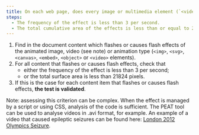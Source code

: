 ```yaml
---
title: On each web page, does every image or multimedia element (`<video>` tag, `<img>` tag, `<svg>` tag, `<canvas>` tag, `<embed>` tag or `<object>` tag) that causes a sudden change in brightness or flashing meet one of these conditions?
steps:
  - The frequency of the effect is less than 3 per second.
  - The total cumulative area of the effects is less than or equal to 21824 pixels.
---
```


1. Find in the document content which flashes or causes flash effects of the animated image, video (see note) or animation type (`<img>`, `<svg>`, `<canvas>`, `<embed>`, `<object>` or `<video>` elements).
2. For all content that flashes or causes flash effects, check that
   - either the frequency of the effect is less than 3 per second;
   - or the total surface area is less than 21824 pixels.
3. If this is the case for each content item that flashes or causes flash effects, **the test is validated**.

Note: assessing this criterion can be complex. When the effect is managed by a script or using CSS, analysis of the code is sufficient. The PEAT tool can be used to analyse videos in .avi format, for example. An example of a video that caused epileptic seizures can be found here: [London 2012 Olympics Seizure](https://www.youtube.com/watch?v=vs0hfhSje9M).

